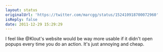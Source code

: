 ```yaml
---
layout: status
originalUrl: 'https://twitter.com/marcgg/status/152410918700072960'
isReply: false
date: 2011-12-29 15:29:29
---
```


I feel like @Klout's website would be way more usable if it didn't open popups every time you do an action. It's just annoying and cheap.
